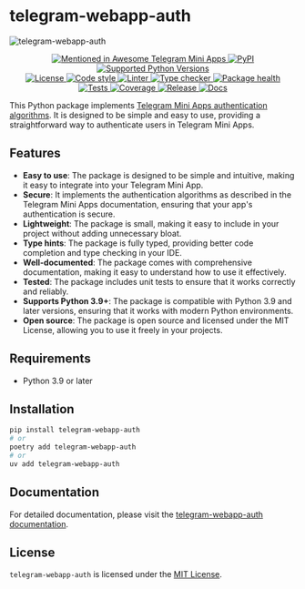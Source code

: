 # telegram-webapp-auth

<!-- markdownlint-disable -->
![telegram-webapp-auth](https://socialify.git.ci/swimmwatch/telegram-webapp-auth/image?description=1&font=Raleway&language=1&name=1&owner=1&pattern=Brick%20Wall&theme=Dark)

<div align="center">
  <p>
    <a href="https://github.com/telegram-mini-apps-dev/awesome-telegram-mini-apps">
      <img src="https://awesome.re/mentioned-badge.svg" alt="Mentioned in Awesome Telegram Mini Apps">
    </a>
    <a href="https://pypi.org/project/telegram-webapp-auth">
        <img src="https://img.shields.io/pypi/v/telegram-webapp-auth.svg" alt="PyPI">
    </a>
    <a href="pyproject.toml">
        <img src="https://img.shields.io/pypi/pyversions/telegram-webapp-auth" alt="Supported Python Versions">
    </a>
    <br/>
    <a href="LICENSE">
        <img src="https://img.shields.io/github/license/swimmwatch/telegram-webapp-auth" alt="License">
    </a>
    <a href="https://github.com/ambv/black">
        <img src="https://img.shields.io/badge/code%20style-black-black" alt="Code style">
    </a>
    <a href="https://github.com/pycqa/flake8">
        <img src="https://img.shields.io/badge/lint-flake8-black" alt="Linter">
    </a>
    <a href="https://github.com/python/mypy">
        <img src="https://img.shields.io/badge/type%20checker-mypy-black" alt="Type checker">
    </a>
    <a href="https://snyk.io/advisor/python/telegram-webapp-auth">
        <img src="https://snyk.io/advisor/python/telegram-webapp-auth/badge.svg" alt="Package health">
    </a>
    <br/>
    <a href="https://github.com/swimmwatch/telegram-webapp-auth/actions/workflows/python-check.yml">
        <img src="https://github.com/swimmwatch/telegram-webapp-auth/actions/workflows/python-check.yml/badge.svg" alt="Tests">
    </a>
    <a href="https://codecov.io/github/swimmwatch/telegram-webapp-auth" target="_blank">
        <img src="https://codecov.io/github/swimmwatch/telegram-webapp-auth/graph/badge.svg?token=M638BMDY5V" alt="Coverage">
    </a>
    <a href="https://github.com/swimmwatch/telegram-webapp-auth/actions/workflows/release.yml">
        <img src="https://github.com/swimmwatch/telegram-webapp-auth/actions/workflows/release.yml/badge.svg" alt="Release">
    </a>
    <a href="https://github.com/swimmwatch/telegram-webapp-auth/actions/workflows/docs.yml">
        <img src="https://github.com/swimmwatch/telegram-webapp-auth/actions/workflows/docs.yml/badge.svg" alt="Docs">
    </a>
  </p>
</div>
<!-- markdownlint-enable -->

This Python package implements [Telegram Mini Apps authentication algorithms](https://core.telegram.org/bots/webapps#validating-data-received-via-the-mini-app).
It is designed to be simple and easy to use, providing a straightforward way to authenticate users in Telegram Mini Apps.

## Features
- **Easy to use**: The package is designed to be simple and intuitive, making it easy to integrate into your Telegram Mini App.
- **Secure**: It implements the authentication algorithms as described in the Telegram Mini Apps documentation, ensuring that your app's authentication is secure.
- **Lightweight**: The package is small, making it easy to include in your project without adding unnecessary bloat.
- **Type hints**: The package is fully typed, providing better code completion and type checking in your IDE.
- **Well-documented**: The package comes with comprehensive documentation, making it easy to understand how to use it effectively.
- **Tested**: The package includes unit tests to ensure that it works correctly and reliably.
- **Supports Python 3.9+**: The package is compatible with Python 3.9 and later versions, ensuring that it works with modern Python environments.
- **Open source**: The package is open source and licensed under the MIT License, allowing you to use it freely in your projects.


## Requirements
- Python 3.9 or later

## Installation
```bash
pip install telegram-webapp-auth
# or
poetry add telegram-webapp-auth
# or
uv add telegram-webapp-auth
```

## Documentation
For detailed documentation, please visit the [telegram-webapp-auth documentation](https://swimmwatch.github.io/telegram-webapp-auth/).

## License
`telegram-webapp-auth` is licensed under the [MIT License](LICENSE).
